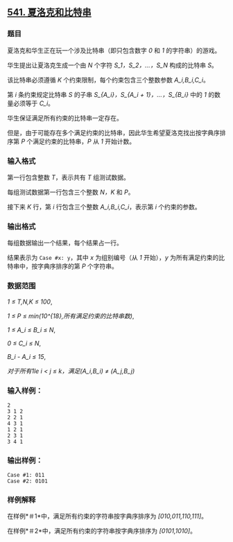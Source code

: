 ## [541. 夏洛克和比特串](https://www.acwing.com/problem/content/543/)

### 题目

夏洛克和华生正在玩一个涉及比特串（即只包含数字 *0* 和 *1* 的字符串）的游戏。

华生提出让夏洛克生成一个由 *N* 个字符 *S_1，S_2，…，S_N* 构成的比特串 *S*。

该比特串必须遵循 *K* 个约束限制，每个约束包含三个整数参数 *A_i,B_i,C_i*。

第 *i* 条约束规定比特串 *S* 的子串 *S_{A_i}，S_{A_i + 1}，…，S_{B_i}* 中的 *1* 的数量必须等于 *C_i*。

华生保证满足所有约束的比特串一定存在。

但是，由于可能存在多个满足约束的比特串，因此华生希望夏洛克找出按字典序排序第 *P* 个满足约束的比特串，*P* 从 *1* 开始计数。

### 输入格式

第一行包含整数 *T*，表示共有 *T* 组测试数据。

每组测试数据第一行包含三个整数 *N，K* 和 *P*。

接下来 *K* 行，第 *i* 行包含三个整数 *A_i,B_i,C_i*，表示第 *i* 个约束的参数。

### 输出格式

每组数据输出一个结果，每个结果占一行。

结果表示为 `Case #x: y`，其中 *x* 为组别编号（从 *1* 开始），*y* 为所有满足约束的比特串中，按字典序排序的第 *P* 个字符串。

### 数据范围

*1 ≤ T,N,K ≤ 100*,

*1 ≤ P ≤ min(10^{18},所有满足约束的比特串数)*,

*1 ≤ A_i ≤ B_i ≤ N*,

*0 ≤ C_i ≤ N*,

*B_i - A_i ≤ 15*,

*对于所有1le i < j ≤ k，满足(A_i,B_i) ≠ (A_j,B_j)*

### 输入样例：

```
2
3 1 2
2 2 1
4 3 1
1 2 1
2 3 1
3 4 1
```

### 输出样例：

```
Case #1: 011
Case #2: 0101
```

### 样例解释

在样例*＃1*中，满足所有约束的字符串按字典序排序为 *[010,011,110,111]*。

在样例*＃2*中，满足所有约束的字符串按字典序排序为 *[0101,1010]*。

